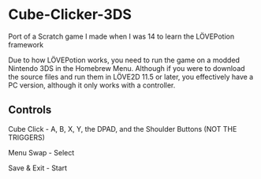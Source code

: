 # Cube-Clicker-3DS
Port of a Scratch game I made when I was 14 to learn the LÖVEPotion framework

Due to how LÖVEPotion works, you need to run the game on a modded Nintendo 3DS in the Homebrew Menu. Although if you were to download the source files and run them in LÖVE2D 11.5 or later, you effectively have a PC version, although it only works with a controller.

## Controls

Cube Click - A, B, X, Y, the DPAD, and the Shoulder Buttons (NOT THE TRIGGERS)

Menu Swap - Select

Save & Exit - Start
